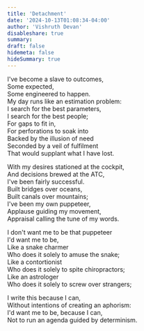 ```yaml
---
title: 'Detachment'
date: '2024-10-13T01:08:34-04:00'
author: 'Vishruth Devan'
disableshare: true
summary: 
draft: false
hidemeta: false
hideSummary: true
---
```


I've become a slave to outcomes,  
Some expected,  
Some engineered to happen.  
My day runs like an estimation problem:  
I search for the best parameters,  
I search for the best people;  
For gaps to fit in,  
For perforations to soak into  
Backed by the illusion of need  
Seconded by a veil of fulfilment  
That would supplant what I have lost.  

With my desires stationed at the cockpit,  
And decisions brewed at the ATC,  
I've been fairly successful.  
Built bridges over oceans,  
Built canals over mountains;  
I've been my own puppeteer,  
Applause guiding my movement,  
Appraisal calling the tune of my words.  

I don't want me to be that puppeteer  
I'd want me to be,  
Like a snake charmer  
Who does it solely to amuse the snake;  
Like a contortionist  
Who does it solely to spite chiropractors;  
Like an astrologer  
Who does it solely to screw over strangers;  

I write this because I can,  
Without intentions of creating an aphorism:  
I'd want me to be, because I can,  
Not to run an agenda guided by determinism.  
